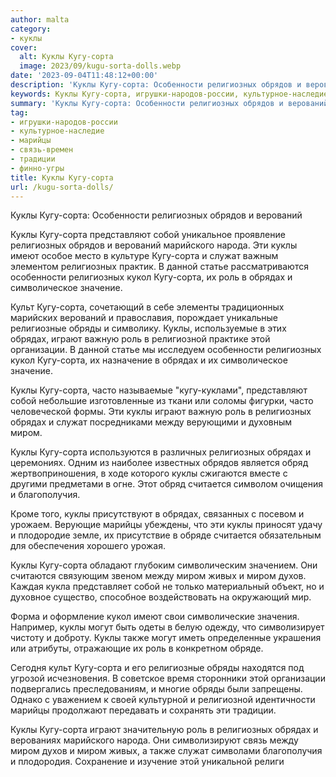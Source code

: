 ```yaml
---
author: malta
category:
- куклы
cover:
  alt: Куклы Кугу-сорта
  image: 2023/09/kugu-sorta-dolls.webp
date: '2023-09-04T11:48:12+00:00'
description: 'Куклы Кугу-сорта: Особенности религиозных обрядов и верований Куклы Кугу-сорта представляют собой уникальное проявление религиозных обрядов и верований...'
keywords: Куклы Кугу-сорта, игрушки-народов-россии, культурное-наследие, марийцы, связь-времен, традиции, финно-угры, куклы, кугу, сорта, религиозных, обрядах, роль, миром, особенности, обрядов, верований, собой, служат, кукол, обряды, играют
summary: 'Куклы Кугу-сорта: Особенности религиозных обрядов и верований Куклы Кугу-сорта представляют собой уникальное проявление религиозных обрядов и верований...'
tag:
- игрушки-народов-россии
- культурное-наследие
- марийцы
- связь-времен
- традиции
- финно-угры
title: Куклы Кугу-сорта
url: /kugu-sorta-dolls/
---
```


Куклы Кугу-сорта: Особенности религиозных обрядов и верований

Куклы Кугу-сорта представляют собой уникальное проявление религиозных обрядов и верований марийского народа. Эти куклы имеют особое место в культуре Кугу-сорта и служат важным элементом религиозных практик. В данной статье рассматриваются особенности религиозных кукол Кугу-сорта, их роль в обрядах и символическое значение.

Культ Кугу-сорта, сочетающий в себе элементы традиционных марийских верований и православия, порождает уникальные религиозные обряды и символику. Куклы, используемые в этих обрядах, играют важную роль в религиозной практике этой организации. В данной статье мы исследуем особенности религиозных кукол Кугу-сорта, их назначение в обрядах и их символическое значение.

Куклы Кугу-сорта, часто называемые "кугу-куклами", представляют собой небольшие изготовленные из ткани или соломы фигурки, часто человеческой формы. Эти куклы играют важную роль в религиозных обрядах и служат посредниками между верующими и духовным миром.

Куклы Кугу-сорта используются в различных религиозных обрядах и церемониях. Одним из наиболее известных обрядов является обряд жертвоприношения, в ходе которого куклы сжигаются вместе с другими предметами в огне. Этот обряд считается символом очищения и благополучия.

Кроме того, куклы присутствуют в обрядах, связанных с посевом и урожаем. Верующие марийцы убеждены, что эти куклы приносят удачу и плодородие земле, их присутствие в обряде считается обязательным для обеспечения хорошего урожая.

Куклы Кугу-сорта обладают глубоким символическим значением. Они считаются связующим звеном между миром живых и миром духов. Каждая кукла представляет собой не только материальный объект, но и духовное существо, способное воздействовать на окружающий мир.

Форма и оформление кукол имеют свои символические значения. Например, куклы могут быть одеты в белую одежду, что символизирует чистоту и доброту. Куклы также могут иметь определенные украшения или атрибуты, отражающие их роль в конкретном обряде.

Сегодня культ Кугу-сорта и его религиозные обряды находятся под угрозой исчезновения. В советское время сторонники этой организации подвергались преследованиям, и многие обряды были запрещены. Однако с уважением к своей культурной и религиозной идентичности марийцы продолжают передавать и сохранять эти традиции.

Куклы Кугу-сорта играют значительную роль в религиозных обрядах и верованиях марийского народа. Они символизируют связь между миром духов и миром живых, а также служат символами благополучия и плодородия. Сохранение и изучение этой уникальной религи